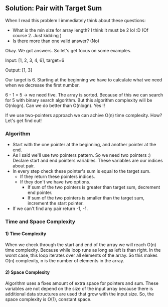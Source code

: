 ## Solution: Pair with Target Sum


When I read this problem I immediately think about these questions:
- What is the min size for array length? I think it must be 2 lol :D (Of course 2.  Just kidding )
- Is there more than one valid answer? (No)

Okay. We got answers. So let's get focus on some examples.


Input: [1, 2, 3, 4, 6], target=6

Output: [1, 3]

Our target is 6. Starting at the beginning we have to calculate what we need when we decrease the first number.

6 - 1 = 5 -> we need five. The array is sorted. Because of this we can search for 5 with binary search algorithm. 
But this algorithm complexity will be O(nlogn). Can we do better than O(nlogn). Yes !!

If we use two-pointers approach we can achive O(n) time complexity. How? Let's get find out!

### Algorithm
* Start with the one pointer at the beginning, and another pointer at the end. 
* As I said we'll use two pointers pattern. So we need two pointers :) Declare start and end pointers variables. These variables are our indices about pair.
* In every step check these pointer's sum is equal to the target sum. 
  * If they return these pointers indices.
  * If they don't we have two options. 
    * If sum of the two pointers is greater than target sum, decrement end pointer. 
    * If sum of the two pointers is smaller than the target sum, increment the start pointer.
* If we can't find  any pair return -1, -1. 

### Time and Space Complexity


#### 1) Time Complexity

When we check through the start and end of the array we will reach O(n) time complexity.
Because while loop runs as long as left is than right. In the worst case, this loop iterates over all elements of the array. 
So this makes O(n) complexity, n is the number of elements in the array. 

#### 2) Space Complexity

Algorithm uses a fixes amount of extra space for pointers and sum. These variables are not depend on the size of the input array because there is additional data structures are used that grow with the input size.
So, the space complexity is O(1),  constant space.